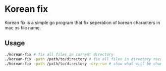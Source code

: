 # Korean fix

Korean fix is a simple go program that fix seperation of korean characters in mac os file name.

## Usage

```bash
./korean-fix # fix all files in current directory
./korean-fix -path /path/to/directory # fix all files in directory recursively
./korean-fix -path /path/to/directory -dry-run # show what will be changed
```
